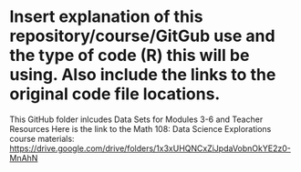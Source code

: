 # Insert explanation of this repository/course/GitGub use and the type of code (R) this will be using. Also include the links to the original code file locations. 
This GitHub folder inlcudes Data Sets for Modules 3-6 and Teacher Resources 
Here is the link to the Math 108: Data Science Explorations course materials: https://drive.google.com/drive/folders/1x3xUHQNCxZiJpdaVobnOkYE2z0-MnAhN
